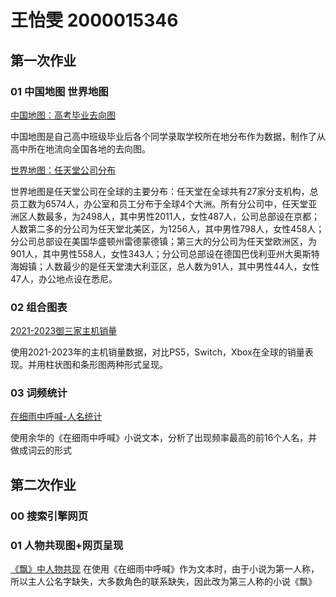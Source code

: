 # 王怡雯 2000015346

## 第一次作业

### 01 中国地图 世界地图

[中国地图：高考毕业去向图](https://hongerada.github.io/HongerAda/geo_graduate.html)

中国地图是自己高中班级毕业后各个同学录取学校所在地分布作为数据，制作了从高中所在地流向全国各地的去向图。

[世界地图：任天堂公司分布](https://hongerada.github.io/HongerAda/geo_Nintendo.html)

世界地图是任天堂公司在全球的主要分布：任天堂在全球共有27家分支机构，总员工数为6574人，办公室和员工分布于全球4个大洲。所有分公司中，任天堂亚洲区人数最多，为2498人，其中男性2011人，女性487人，公司总部设在京都；人数第二多的分公司为任天堂北美区，为1256人，其中男性798人，女性458人；分公司总部设在美国华盛顿州雷德蒙德镇；第三大的分公司为任天堂欧洲区，为901人，其中男性558人，女性343人；分公司总部设在德国巴伐利亚州大奥斯特海姆镇；人数最少的是任天堂澳大利亚区，总人数为91人，其中男性44人，女性47人，办公地点设在悉尼。

### 02 组合图表

[2021-2023御三家主机销量](https://hongerada.github.io/HongerAda/tab_base.html)

使用2021-2023年的主机销量数据，对比PS5，Switch，Xbox在全球的销量表现。并用柱状图和条形图两种形式呈现。

### 03 词频统计

[在细雨中呼喊-人名统计](https://hongerada.github.io/HongerAda/wordcloud_opts.html)

使用余华的《在细雨中呼喊》小说文本，分析了出现频率最高的前16个人名，并做成词云的形式

## 第二次作业

### 00 搜索引擎网页

### 01 人物共现图+网页呈现

[《飘》中人物共现](https://hongerada.github.io/HongerAda/geo_graduate.html)
在使用《在细雨中呼喊》作为文本时，由于小说为第一人称，所以主人公名字缺失，大多数角色的联系缺失，因此改为第三人称的小说《飘》

